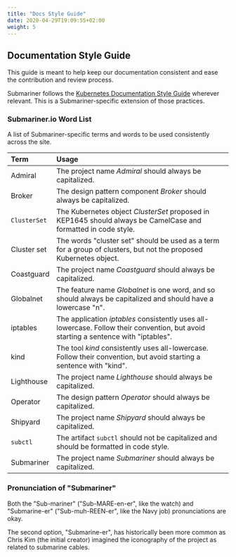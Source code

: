 ```yaml
---
title: "Docs Style Guide"
date: 2020-04-29T19:09:55+02:00
weight: 5
---
```


## Documentation Style Guide

This guide is meant to help keep our documentation consistent and ease the
contribution and review process.

Submariner follows the [Kubernetes Documentation Style Guide][kube docs guide]
wherever relevant. This is a Submariner-specific extension of those practices.

### Submariner.io Word List

A list of Submariner-specific terms and words to be used consistently across
the site.

<!-- markdownlint-disable line-length -->
Term | Usage
:--- | :----
Admiral | The project name *Admiral* should always be capitalized.
Broker | The design pattern component *Broker* should always be capitalized.
`ClusterSet` | The Kubernetes object *ClusterSet* proposed in KEP1645 should always be CamelCase and formatted in code style.
Cluster set | The words "cluster set" should be used as a term for a group of clusters, but not the proposed Kubernetes object.
Coastguard | The project name *Coastguard* should always be capitalized.
Globalnet | The feature name *Globalnet* is one word, and so should always be capitalized and should have a lowercase "n".
iptables | The application *iptables* consistently uses all-lowercase. Follow their convention, but avoid starting a sentence with "iptables".
kind | The tool *kind* consistently uses all-lowercase. Follow their convention, but avoid starting a sentence with "kind".
Lighthouse | The project name *Lighthouse* should always be capitalized.
Operator | The design pattern *Operator* should always be capitalized.
Shipyard | The project name *Shipyard* should always be capitalized.
`subctl` | The artifact `subctl` should not be capitalized and should be formatted in code style.
Submariner | The project name *Submariner* should always be capitalized.
<!-- markdownlint-enable line-length -->

### Pronunciation of "Submariner"

Both the "Sub-mariner" ("Sub-MARE-en-er", like the watch) and "Submarine-er" ("Sub-muh-REEN-er", like the Navy job) pronunciations are okay.

The second option, "Submarine-er", has historically been more common as Chris Kim (the initial creator) imagined the iconography of the
project as related to submarine cables.

[kube docs guide]: https://kubernetes.io/docs/contribute/style/style-guide
